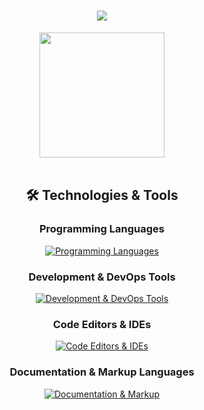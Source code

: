 <h1 align="center">
    <img src="https://readme-typing-svg.herokuapp.com/?font=Roboto&color=7aa2f7&size=35&center=true&vCenter=true&width=500&height=70&duration=4000&lines=Hi,+I'm+Fadhil+👋;+Welcome+to+my+GitHub+profile!;" />
</h1>


<div align="center">
    <a href="https://github.com/fadhil1923/convoychat">
      <img height=200 align="center" src="https://github-readme-stats.vercel.app/api/top-langs?username=fadhil1923&layout=compact&langs_count=8&theme=tokyonight" />
    </a>
</div>
<br>

<h2 align="center">🛠️ Technologies & Tools</h2>

<div align="center">

### Programming Languages
[![Programming Languages](https://skillicons.dev/icons?i=html,css,php&theme=dark)](https://skillicons.dev)

### Development & DevOps Tools
[![Development & DevOps Tools](https://skillicons.dev/icons?i=git,github,gitlab,&theme=dark)](https://skillicons.dev)

### Code Editors & IDEs
[![Code Editors & IDEs](https://skillicons.dev/icons?i=laravel&theme=dark)](https://skillicons.dev)

### Documentation & Markup Languages
[![Documentation & Markup](https://skillicons.dev/icons?i=md&theme=dark)](https://skillicons.dev)

</div>

